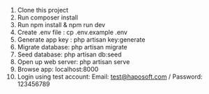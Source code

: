 1. Clone this project
2. Run composer install
3. Run npm install & npm run dev
4. Create .env file : cp .env.example .env
5. Generate app key : php artisan key:generate
6. Migrate database: php artisan migrate
7. Seed database: php artisan db:seed
8. Open up web server: php artisan serve
9. Browse app: localhost:8000
10. Login using test account: Email: test@haposoft.com / Password: 123456789